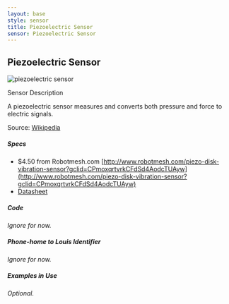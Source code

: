```yaml
---
layout: base
style: sensor
title: Piezoelectric Sensor
sensor: Piezoelectric Sensor
---
```

##	Piezoelectric Sensor

![piezoelectric sensor](http://josephmalloch.files.wordpress.com/2010/01/piezo.jpg)

Sensor Description

A piezoelectric sensor measures and converts both pressure and force to electric signals.

Source: [Wikipedia](http://en.wikipedia.org/wiki/Piezoelectric_sensor)



##### Specs

*	$4.50 from Robotmesh.com [http://www.robotmesh.com/piezo-disk-vibration-sensor?gclid=CPmoxqrtvrkCFdSd4AodcTUAyw](http://www.robotmesh.com/piezo-disk-vibration-sensor?gclid=CPmoxqrtvrkCFdSd4AodcTUAyw)
*	[Datasheet](url)



##### Code

_Ignore for now._

##### Phone-home to Louis Identifier

_Ignore for now._

##### Examples in Use

_Optional._

